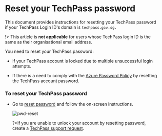 # Reset your TechPass password

This document provides instructions for resetting your TechPass password if your TechPass Login ID's domain is ```techpass.gov.sg.```

!> This article is **not applicable** for users whose TechPass login ID is the same as their organisational email address.


You need to reset your TechPass password:

- If your TechPass account is locked due to multiple unsuccessful login attempts.

- If there is a need to comply with the [Azure Password Policy](https://learn.microsoft.com/en-us/azure/active-directory/authentication/concept-sspr-policy#administrator-password-policy-differences) by resetting the TechPass account password.

### To reset your TechPass password

- Go to [reset password](https://passwordreset.microsoftonline.com/) and follow the on-screen instructions.

    ![pwd-reset](/assets/images/password-reset-for-vendors.png)

    ?>If you are unable to unlock your account by resetting password, create a [TechPass support request](https://go.gov.sg/techpass-sr).


